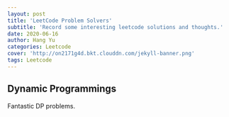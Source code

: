 ```yaml
---
layout: post
title: 'LeetCode Problem Solvers'
subtitle: 'Record some interesting leetcode solutions and thoughts.'
date: 2020-06-16
author: Hang Yu
categories: Leetcode
cover: 'http://on2171g4d.bkt.clouddn.com/jekyll-banner.png'
tags: Leetcode
---
```

## Dynamic Programmings
Fantastic DP problems.
